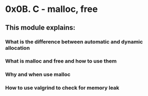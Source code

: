 # 0x0B. C - malloc, free
## This module explains:
### What is the difference between automatic and dynamic allocation
### What is malloc and free and how to use them
### Why and when use malloc
### How to use valgrind to check for memory leak
